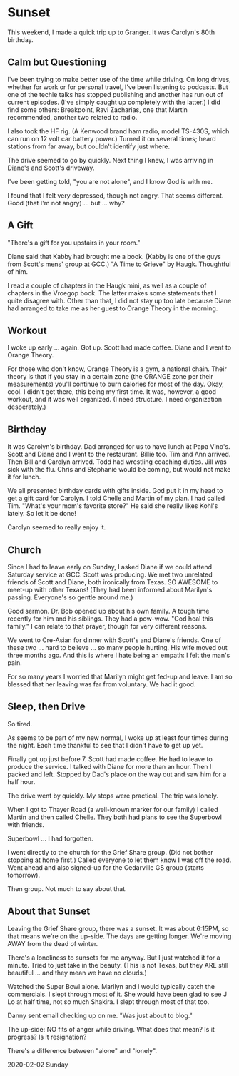 # Sunset

This weekend, I made a quick trip up to Granger.
It was Carolyn's 80th birthday.

## Calm but Questioning

I've been trying to make better use of the time while driving.
On long drives, whether for work or for personal travel, I've been
listening to podcasts. But one of the techie talks has stopped
publishing and another has run out of current episodes. (I've simply
caught up completely with the latter.) I did find some others:
Breakpoint, Ravi Zacharias, one that Martin recommended,
another two related to radio.

I also took the HF rig.
(A Kenwood brand ham radio, model TS-430S, which can run on 12 volt
car battery power.) Turned it on several times; heard stations
from far away, but couldn't identify just where.

The drive seemed to go by quickly.
Next thing I knew, I was arriving in Diane's and Scott's driveway.

I've been getting told, "you are not alone", and I know God is with me.

I found that I felt very depressed, though not angry.
That seems different. Good (that I'm not angry) ... but ... why?

## A Gift

"There's a gift for you upstairs in your room."

Diane said that Kabby had brought me a book.
(Kabby is one of the guys from Scott's mens' group at GCC.)
"A Time to Grieve" by Haugk. Thoughtful of him.

I read a couple of chapters in the Haugk mini,
as well as a couple of chapters in the Vroegop book.
The latter makes some statements that I quite disagree with.
Other than that, I did not stay up too late because Diane had arranged
to take me as her guest to Orange Theory in the morning.

## Workout

I woke up early ... again.
Got up. Scott had made coffee.
Diane and I went to Orange Theory.

For those who don't know, Orange Theory is a gym, a national chain.
Their theory is that if you stay in a certain zone (the ORANGE zone
per their measurements) you'll continue to burn calories for most
of the day. Okay, cool. I didn't get there, this being my first time.
It was, however, a good workout, and it was well organized.
(I need structure. I need organization desperately.)

## Birthday

It was Carolyn's birthday.
Dad arranged for us to have lunch at Papa Vino's.
Scott and Diane and I went to the restaurant. Billie too.
Tim and Ann arrived. Then Bill and Carolyn arrived.
Todd had wrestling coaching duties. Jill was sick with the flu.
Chris and Stephanie would be coming, but would not make it for lunch.

We all presented birthday cards with gifts inside.
God put it in my head to get a gift card for Carolyn. I told Chelle and
Martin of my plan. I had called Tim. "What's your mom's favorite store?"
He said she really likes Kohl's lately. So let it be done!

Carolyn seemed to really enjoy it.

## Church

Since I had to leave early on Sunday, I asked Diane if we could
attend Saturday service at GCC. Scott was producing. We met two
unrelated friends of Scott and Diane, both ironically from Texas.
SO AWESOME to meet-up with other Texans! (They had been informed
about Marilyn's passing. Everyone's so gentle around me.)

Good sermon. Dr. Bob opened up about his own family.
A tough time recently for him and his siblings. They had a pow-wow.
"God heal this family." I can relate to that prayer, though for
very different reasons.

We went to Cre-Asian for dinner with Scott's and Diane's friends.
One of these two ... hard to believe ... so many people hurting.
His wife moved out three months ago. And this is where I hate being
an empath: I felt the man's pain.

For so many years I worried that Marilyn might get fed-up and leave.
I am so blessed that her leaving was far from voluntary. We had it good.

## Sleep, then Drive

So tired.

As seems to be part of my new normal,
I woke up at least four times during the night.
Each time thankful to see that I didn't have to get up yet.

Finally got up just before 7. Scott had made coffee.
He had to leave to produce the service. I talked with Diane
for more than an hour. Then I packed and left. Stopped by Dad's place
on the way out and saw him for a half hour.

The drive went by quickly.
My stops were practical.
The trip was lonely.

When I got to Thayer Road (a well-known marker for our family)
I called Martin and then called Chelle. They both had plans to see
the Superbowl with friends.

Superbowl ... I had forgotten.

I went directly to the church for the Grief Share group.
(Did not bother stopping at home first.) Called everyone
to let them know I was off the road. Went ahead and also signed-up
for the Cedarville GS group (starts tomorrow).

Then group. Not much to say about that.

## About that Sunset

Leaving the Grief Share group, there was a sunset.
It was about 6:15PM, so that means we're on the up-side.
The days are getting longer. We're moving AWAY from the dead of winter.

There's a loneliness to sunsets for me anyway. But I just watched it
for a minute. Tried to just take in the beauty. (This is not Texas,
but they ARE still beautiful ... and they mean we have no clouds.)

Watched the Super Bowl alone. Marilyn and I would typically catch the
commercials. I slept through most of it. She would have been glad to see
J Lo at half time, not so much Shakira. I slept through most of that too.

Danny sent email checking up on me.
"Was just about to blog."

The up-side:
NO fits of anger while driving. What does that mean?
Is it progress? Is it resignation?

There's a difference between "alone" and "lonely".

2020-02-02 Sunday


